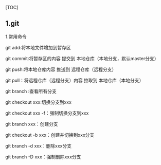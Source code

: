 [TOC]
## 1.git

1.常用命令

git add:将本地文件增加到暂存区

git commit:将暂存区的内容 提交到 本地仓库（本地分支，默认master分支）

git push:将本地仓库内容 推送到 远程仓库（远程分支）

git pull：将远程仓库（远程分支）内容 拉取到 本地仓库（本地分支）

git branch :查看所有分支

git checkout xxx:切换分支到xxx

git checkout xxx -f：强制切换分支到xxx

git branch xxx：创建分支

git checkout -b xxx：创建并切换到xxx分支

git branch -d xxx：删除xxx分支

git branch -D xxx：强制删除xxx分支























